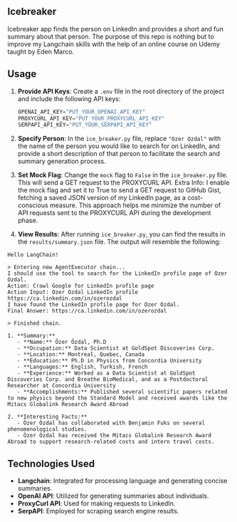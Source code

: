 ## Icebreaker

Icebreaker app finds the person on LinkedIn and provides a short and fun summary about that person. 
The purpose of this repo is nothing but to improve my Langchain skills with the help of an online course on Udemy taught by Eden Marco.

## Usage

1. **Provide API Keys**: Create a `.env` file in the root directory of the project and include the following API keys:

    ```python
    OPENAI_API_KEY="PUT_YOUR_OPENAI_API_KEY"
    PROXYCURL_API_KEY="PUT_YOUR_PROXYCURL_API_KEY"
    SERPAPI_API_KEY="PUT_YOUR_SERPAPI_API_KEY"
    ```

2. **Specify Person**: In the `ice_breaker.py` file, replace `"Ozer Ozdal"` with the name of the person you would like to search for on LinkedIn, and
provide a short description of that person to facilitate the search and summary generation process.

3. **Set Mock Flag**: Change the `mock` flag to `False` in the `ice_breaker.py` file. This will send a GET request to the PROXYCURL API.
    Extra Info: I enable the mock flag and set it to True to send a GET request to GitHub Gist, fetching a saved JSON version of my LinkedIn page, as a cost-conscious measure.
    This approach helps me minimize the number of API requests sent to the PROXYCURL API during the development phase.

5. **View Results**: After running `ice_breaker.py`, you can find the results in the `results/summary.json` file. The output will resemble the following:

```console
Hello LangChain!

> Entering new AgentExecutor chain...
I should use the tool to search for the LinkedIn profile page of Ozer Ozdal.
Action: Crawl Google for LinkedIn profile page
Action Input: Ozer Ozdal LinkedIn profile https://ca.linkedin.com/in/ozerozdal
I have found the LinkedIn profile page for Ozer Ozdal.
Final Answer: https://ca.linkedin.com/in/ozerozdal

> Finished chain.

1. **Summary:**
   - **Name:** Özer Özdal, Ph.D
   - **Occupation:** Data Scientist at GoldSpot Discoveries Corp.
   - **Location:** Montreal, Quebec, Canada
   - **Education:** Ph.D in Physics from Concordia University
   - **Languages:** English, Turkish, French
   - **Experience:** Worked as a Data Scientist at GoldSpot Discoveries Corp. and Breathe BioMedical, and as a Postdoctoral Researcher at Concordia University
   - **Accomplishments:** Published several scientific papers related to new physics beyond the Standard Model and received awards like the Mitacs Globalink Research Award Abroad

2. **Interesting Facts:**
   - Özer Özdal has collaborated with Benjamin Fuks on several phenomenological studies.
   - Özer Özdal has received the Mitacs Globalink Research Award Abroad to support research-related costs and intern travel costs.
```

## Technologies Used

- **Langchain**: Integrated for processing language and generating concise summaries.
- **OpenAI API**: Utilized for generating summaries about individuals.
- **ProxyCurl API**: Used for making requests to LinkedIn.
- **SerpAPI**: Employed for scraping search engine results.




